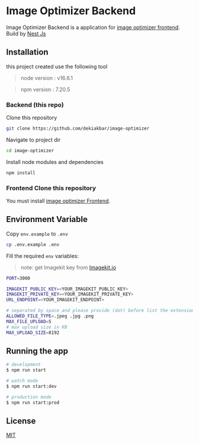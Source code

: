 # Image Optimizer Backend

Image Optimizer Backend is a application for [image optimizer frontend](https://github.com/dekiakbar/image-optimizer-fe). Build by [Nest Js](https://nestjs.com/)

## Installation

this project created use the following tool
> node version : v16.6.1

> npm version : 7.20.5

### Backend (this repo)

Clone this repository

```bash
git clone https://github.com/dekiakbar/image-optimizer
```

Navigate to project dir

```bash
cd image-optimizer
```

Install node modules and dependencies

```bash
npm install
```

### Frontend Clone this repository

You must install [image optimizer Frontend](https://github.com/dekiakbar/image-optimizer-fe).

## Environment Variable

Copy `env.example` to `.env`

```bash
cp .env.example .env
```

Fill the required `env` variables: 
> note: get Imagekit key from [Imagekit.io](https://imagekit.io/)
```bash
PORT=3000

IMAGEKIT_PUBLIC_KEY=<YOUR_IMAGEKIT_PUBLIC_KEY>
IMAGEKIT_PRIVATE_KEY=<YOUR_IMAGEKIT_PRIVATE_KEY>
URL_ENDPOINT=<YOUR_IMAGEKIT_ENDPOINT>

# separated by space and please provide (dot) before list the extension
ALLOWED_FILE_TYPE=.jpeg .jpg .png
MAX_FILE_UPLOAD=5
# max upload size in KB
MAX_UPLOAD_SIZE=8192
```

## Running the app

```bash
# development
$ npm run start

# watch mode
$ npm run start:dev

# production mode
$ npm run start:prod
```

## License
[MIT](https://github.com/git/git-scm.com/blob/main/MIT-LICENSE.txt)